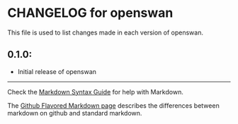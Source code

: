 # CHANGELOG for openswan

This file is used to list changes made in each version of openswan.

## 0.1.0:

* Initial release of openswan

- - -
Check the [Markdown Syntax Guide](http://daringfireball.net/projects/markdown/syntax) for help with Markdown.

The [Github Flavored Markdown page](http://github.github.com/github-flavored-markdown/) describes the differences between markdown on github and standard markdown.

